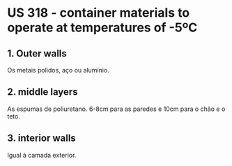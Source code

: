 # US 318 - container materials to operate at temperatures of -5ºC

## 1. Outer walls

Os metais polidos, aço ou alumínio.

## 2. middle layers

As espumas de poliuretano. 6-8cm para as paredes e 10cm para o chão e o teto.

## 3. interior walls

Igual à camada exterior.